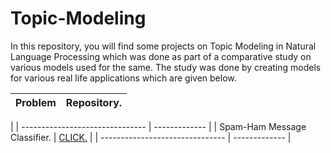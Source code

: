 # Topic-Modeling

In this repository, you will find some projects on Topic Modeling in Natural Language Processing which was done as part of a comparative study on various models used for the same. The study was done by creating models for various real life applications which are given below. 


| Problem                         | Repository.   |
| ------------------------------- | ------------- |
|
| ------------------------------- | ------------- |
| Spam-Ham Message Classifier.    | [CLICK.](https://github.com/Nikitha-Rajendran/spam-ham-message-classifier)       |
| ------------------------------- | ------------- |
